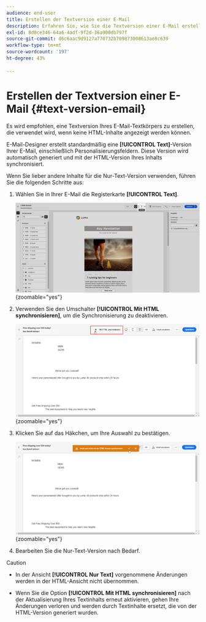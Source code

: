 ```yaml
---
audience: end-user
title: Erstellen der Textversion einer E-Mail
description: Erfahren Sie, wie Sie die Textversion einer E-Mail erstellen
exl-id: 8d0ce346-64a6-4adf-9f2d-36a900db797f
source-git-commit: d6c6aac9d9127a770732b709873008613ae8c639
workflow-type: tm+mt
source-wordcount: '197'
ht-degree: 43%

---
```


# Erstellen der Textversion einer E-Mail {#text-version-email}

Es wird empfohlen, eine Textversion Ihres E-Mail-Textkörpers zu erstellen, die verwendet wird, wenn keine HTML-Inhalte angezeigt werden können.

E-Mail-Designer erstellt standardmäßig eine **[!UICONTROL Text]**-Version Ihrer E-Mail, einschließlich Personalisierungsfeldern. Diese Version wird automatisch generiert und mit der HTML-Version Ihres Inhalts synchronisiert.

Wenn Sie lieber andere Inhalte für die Nur-Text-Version verwenden, führen Sie die folgenden Schritte aus:

1. Wählen Sie in Ihrer E-Mail die Registerkarte **[!UICONTROL Text]**.

   ![Screenshot der Registerkarte „Nur Text“ in der E-Mail-Benutzeroberfläche von Designer.](assets/text_version_3.png){zoomable="yes"}

1. Verwenden Sie den Umschalter **[!UICONTROL Mit HTML synchronisieren]**, um die Synchronisierung zu deaktivieren.

   ![Screenshot mit dem Umschalter Mit HTML synchronisieren auf der Registerkarte „Nur Text“.](assets/text_version_1.png){zoomable="yes"}

1. Klicken Sie auf das Häkchen, um Ihre Auswahl zu bestätigen.

   ![Screenshot mit der Häkchentaste zur Bestätigung der Deaktivierung der Synchronisierung.](assets/text_version_2.png){zoomable="yes"}

1. Bearbeiten Sie die Nur-Text-Version nach Bedarf.

>[!CAUTION]
>
>* In der Ansicht **[!UICONTROL Nur Text]** vorgenommene Änderungen werden in der HTML-Ansicht nicht übernommen.
>
>* Wenn Sie die Option **[!UICONTROL Mit HTML synchronisieren]** nach der Aktualisierung Ihres Textinhalts erneut aktivieren, gehen Ihre Änderungen verloren und werden durch Textinhalte ersetzt, die von der HTML-Version generiert wurden.